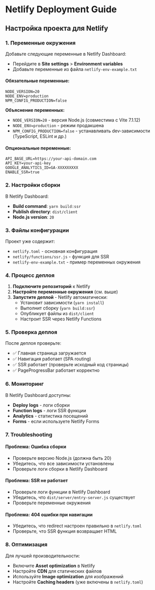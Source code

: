 # Netlify Deployment Guide

## Настройка проекта для Netlify

### 1. Переменные окружения

Добавьте следующие переменные в Netlify Dashboard:

- Перейдите в **Site settings** > **Environment variables**
- Добавьте переменные из файла `netlify-env-example.txt`

#### Обязательные переменные:

```
NODE_VERSION=20
NODE_ENV=production
NPM_CONFIG_PRODUCTION=false
```

**Объяснение переменных:**

- `NODE_VERSION=20` - версия Node.js (совместима с Vite 7.1.12)
- `NODE_ENV=production` - режим продакшена
- `NPM_CONFIG_PRODUCTION=false` - устанавливать dev-зависимости (TypeScript, ESLint и др.)

#### Опциональные переменные:

```
API_BASE_URL=https://your-api-domain.com
API_KEY=your-api-key
GOOGLE_ANALYTICS_ID=GA-XXXXXXXXX
ENABLE_SSR=true
```

### 2. Настройки сборки

В Netlify Dashboard:

- **Build command**: `yarn build:ssr`
- **Publish directory**: `dist/client`
- **Node.js version**: `20`

### 3. Файлы конфигурации

Проект уже содержит:

- `netlify.toml` - основная конфигурация
- `netlify/functions/ssr.js` - функция для SSR
- `netlify-env-example.txt` - пример переменных окружения

### 4. Процесс деплоя

1. **Подключите репозиторий** к Netlify
2. **Настройте переменные окружения** (см. выше)
3. **Запустите деплой** - Netlify автоматически:
   - Установит зависимости (`yarn install`)
   - Выполнит сборку (`yarn build:ssr`)
   - Опубликует файлы из `dist/client`
   - Настроит SSR через Netlify Functions

### 5. Проверка деплоя

После деплоя проверьте:

- ✅ Главная страница загружается
- ✅ Навигация работает (SPA routing)
- ✅ SSR работает (проверьте исходный код страницы)
- ✅ PageProgressBar работает корректно

### 6. Мониторинг

В Netlify Dashboard доступны:

- **Deploy logs** - логи сборки
- **Function logs** - логи SSR функции
- **Analytics** - статистика посещений
- **Forms** - если используете Netlify Forms

### 7. Troubleshooting

#### Проблема: Ошибка сборки

- Проверьте версию Node.js (должна быть 20)
- Убедитесь, что все зависимости установлены
- Проверьте логи сборки в Netlify Dashboard

#### Проблема: SSR не работает

- Проверьте логи функции в Netlify Dashboard
- Убедитесь, что `dist/server/entry-server.js` существует
- Проверьте переменные окружения

#### Проблема: 404 ошибки при навигации

- Убедитесь, что redirect настроен правильно в `netlify.toml`
- Проверьте, что SSR функция возвращает HTML

### 8. Оптимизация

Для лучшей производительности:

- Включите **Asset optimization** в Netlify
- Настройте **CDN** для статических файлов
- Используйте **Image optimization** для изображений
- Настройте **Caching headers** (уже включены в `netlify.toml`)
